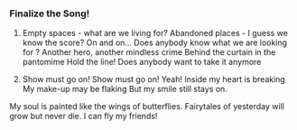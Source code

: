 ### Finalize the Song!
1. Empty spaces - what are we living for?
Abandoned places - I
guess we know the score?
On and on...
Does anybody know what
we are looking for ?
Another hero, another mindless crime
Behind the curtain in the pantomime
Hold the line!
Does anybody want to take it anymore



4. Show must go on!
Show must go on! Yeah!
Inside my heart is breaking
My make-up may be flaking
But my smile still stays on.

My soul is painted like
the wings of butterflies.
Fairytales of yesterday
will grow but never die.
I can fly my friends!

